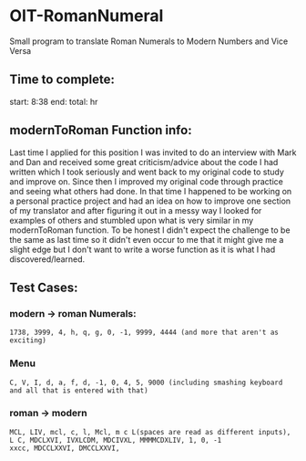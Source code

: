 # OIT-RomanNumeral
  Small program to translate Roman Numerals to Modern Numbers and Vice Versa


## Time to complete: 
  start: 8:38
  end: 
  total:  hr

## modernToRoman Function info:
  Last time I applied for this position I was invited to do an interview with Mark and Dan and received some great criticism/advice about the code I had written which I took seriously and went back to my original code to study and improve on. Since then I improved my original code through practice and seeing what others had done. In that time I happened to be working on a personal practice project and had an idea on how to improve one section of my translator and after figuring it out in a messy way I looked for examples of others and stumbled upon what is very similar in my modernToRoman function.
To be honest I didn't expect the challenge to be the same as last time so it didn't even occur to me that it might give me a slight edge but I don't want to write a worse function as it is what I had discovered/learned. 

## Test Cases:
  ### modern -> roman Numerals:
    1738, 3999, 4, h, q, g, 0, -1, 9999, 4444 (and more that aren't as exciting)
  ### Menu
    C, V, I, d, a, f, d, -1, 0, 4, 5, 9000 (including smashing keyboard and all that is entered with that)
  ### roman -> modern
    MCL, LIV, mcl, c, l, Mcl, m c L(spaces are read as different inputs), L C, MDCLXVI, IVXLCDM, MDCIVXL, MMMMCDXLIV, 1, 0, -1
    xxcc, MDCCLXXVI, DMCCLXXVI, 
